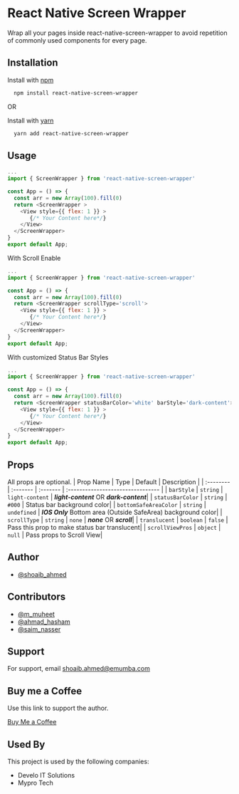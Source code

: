 
# React Native Screen Wrapper

Wrap all your pages inside react-native-screen-wrapper to avoid repetition of commonly used components for every page.




## Installation

Install with [npm](https://www.npmjs.com)

```bash
  npm install react-native-screen-wrapper
```

OR

Install with [yarn](https://yarnpkg.com)

```bash
  yarn add react-native-screen-wrapper
```
    
## Usage

```javascript
...
import { ScreenWrapper } from 'react-native-screen-wrapper'

const App = () => {
  const arr = new Array(100).fill(0)
  return <ScreenWrapper >
    <View style={{ flex: 1 }} >
       {/* Your Content here*/}
    </View>
  </ScreenWrapper>
}
export default App;
```

With Scroll Enable

```javascript
...
import { ScreenWrapper } from 'react-native-screen-wrapper'

const App = () => {
  const arr = new Array(100).fill(0)
  return <ScreenWrapper scrollType='scroll'>
    <View style={{ flex: 1 }} >
       {/* Your Content here*/}
    </View>
  </ScreenWrapper>
}
export default App;
```

With customized Status Bar Styles

```javascript
...
import { ScreenWrapper } from 'react-native-screen-wrapper'

const App = () => {
  const arr = new Array(100).fill(0)
  return <ScreenWrapper statusBarColor='white' barStyle='dark-content'>
    <View style={{ flex: 1 }} >
       {/* Your Content here*/}
    </View>
  </ScreenWrapper>
}
export default App;
```
## Props

All props are optional.
| Prop Name | Type     | Default     | Description                       |
| :-------- | :------- | :------- | :-------------------------------- |
| `barStyle`      | `string` | `light-content` | ***light-content*** OR ***dark-content***|
| `statusBarColor`      | `string` | `#000` | Status bar background color|
| `bottomSafeAreaColor`      | `string` | `undefined` | ***IOS Only*** Bottom area (Outside SafeArea) background color|
| `scrollType`      | `string` | `none` | ***none*** OR ***scroll***|
| `translucent`      | `boolean` | `false` | Pass this prop to make status bar translucent|
| `scrollViewPros`      | `object` | `null` | Pass props to Scroll View|

## Author

- [@shoaib_ahmed](https://www.github.com/shoaib2527)

## Contributors

- [@m_muheet](https://github.com/muheet707)
- [@ahmad_hasham](https://www.github.com/hasham24)
- [@saim_nasser](https://www.github.com/saimnasser)

## Support

For support, email shoaib.ahmed@emumba.com


## Buy me a Coffee

Use this link to support the author. 

[Buy Me a Coffee](https://www.buymeacoffee.com/shoaib2527)



## Used By

This project is used by the following companies:

- Develo IT Solutions
- Mypro Tech

